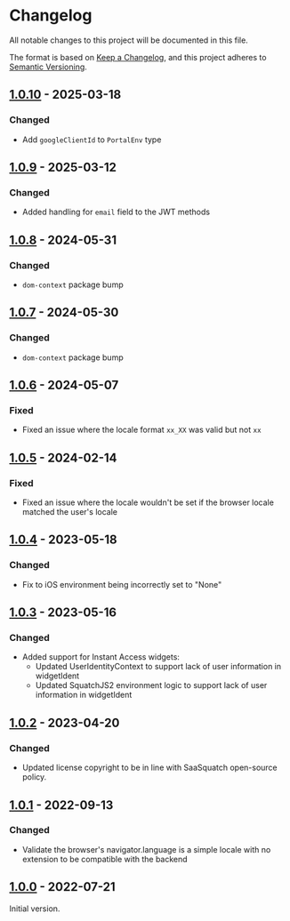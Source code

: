# Changelog

All notable changes to this project will be documented in this file.

The format is based on [Keep a Changelog](https://keepachangelog.com/en/1.0.0/),
and this project adheres to [Semantic Versioning](https://semver.org/spec/v2.0.0.html).

## [1.0.10] - 2025-03-18

### Changed

- Add `googleClientId` to `PortalEnv` type 

## [1.0.9] - 2025-03-12

### Changed

- Added handling for `email` field to the JWT methods

## [1.0.8] - 2024-05-31

### Changed

- `dom-context` package bump

## [1.0.7] - 2024-05-30

### Changed

- `dom-context` package bump

## [1.0.6] - 2024-05-07

### Fixed

- Fixed an issue where the locale format `xx_XX` was valid but not `xx`

## [1.0.5] - 2024-02-14

### Fixed

- Fixed an issue where the locale wouldn't be set if the browser locale matched the user's locale

## [1.0.4] - 2023-05-18

### Changed

- Fix to iOS environment being incorrectly set to "None"

## [1.0.3] - 2023-05-16

### Changed

- Added support for Instant Access widgets:
  - Updated UserIdentityContext to support lack of user information in widgetIdent
  - Updated SquatchJS2 environment logic to support lack of user information in widgetIdent

## [1.0.2] - 2023-04-20

### Changed

- Updated license copyright to be in line with SaaSquatch open-source policy.

## [1.0.1] - 2022-09-13

### Changed

- Validate the browser's navigator.language is a simple locale with no extension to be compatible
  with the backend

## [1.0.0] - 2022-07-21

Initial version.

[unreleased]: https://github.com/saasquatch/program-tools/compare/%40saasquatch%2Fcomponent-environment%401.0.10...HEAD
[1.0.10]: https://github.com/saasquatch/program-tools/releases/tag/%40saasquatch%2Fcomponent-environment%401.0.10
[1.0.9]: https://github.com/saasquatch/program-tools/releases/tag/%40saasquatch%2Fcomponent-environment%401.0.9
[1.0.8]: https://github.com/saasquatch/program-tools/releases/tag/%40saasquatch%2Fcomponent-environment%401.0.8
[1.0.7]: https://github.com/saasquatch/program-tools/releases/tag/%40saasquatch%2Fcomponent-environment%401.0.7
[1.0.6]: https://github.com/saasquatch/program-tools/releases/tag/%40saasquatch%2Fcomponent-environment%401.0.6
[1.0.5]: https://github.com/saasquatch/program-tools/releases/tag/%40saasquatch%2Fcomponent-environment%401.0.5
[1.0.4]: https://github.com/saasquatch/program-tools/releases/tag/%40saasquatch%2Fcomponent-environment%401.0.4
[1.0.3]: https://github.com/saasquatch/program-tools/releases/tag/%40saasquatch%2Fcomponent-environment%401.0.3
[1.0.2]: https://github.com/saasquatch/program-tools/releases/tag/%40saasquatch%2Fcomponent-environment%401.0.2
[1.0.1]: https://github.com/saasquatch/program-tools/releases/tag/%40saasquatch%2Fcomponent-environment%401.0.1
[1.0.0]: https://github.com/saasquatch/program-tools/releases/tag/%40saasquatch%2Fcomponent-environment%401.0.0
